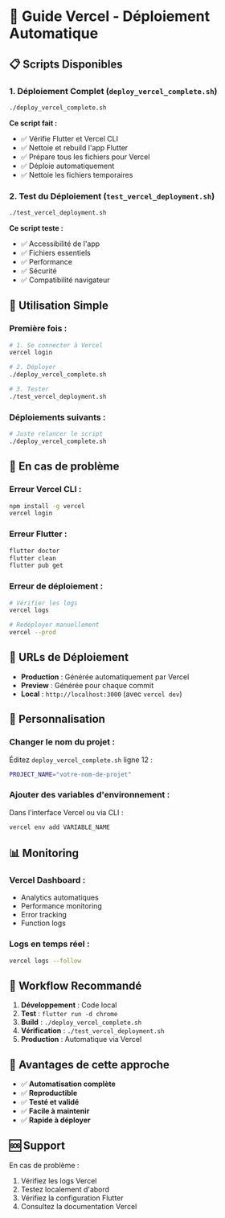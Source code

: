 # 🚀 Guide Vercel - Déploiement Automatique

## 📋 Scripts Disponibles

### 1. **Déploiement Complet** (`deploy_vercel_complete.sh`)
```bash
./deploy_vercel_complete.sh
```

**Ce script fait :**
- ✅ Vérifie Flutter et Vercel CLI
- ✅ Nettoie et rebuild l'app Flutter
- ✅ Prépare tous les fichiers pour Vercel
- ✅ Déploie automatiquement
- ✅ Nettoie les fichiers temporaires

### 2. **Test du Déploiement** (`test_vercel_deployment.sh`)
```bash
./test_vercel_deployment.sh
```

**Ce script teste :**
- ✅ Accessibilité de l'app
- ✅ Fichiers essentiels
- ✅ Performance
- ✅ Sécurité
- ✅ Compatibilité navigateur

## 🎯 **Utilisation Simple**

### **Première fois :**
```bash
# 1. Se connecter à Vercel
vercel login

# 2. Déployer
./deploy_vercel_complete.sh

# 3. Tester
./test_vercel_deployment.sh
```

### **Déploiements suivants :**
```bash
# Juste relancer le script
./deploy_vercel_complete.sh
```

## 🔧 **En cas de problème**

### **Erreur Vercel CLI :**
```bash
npm install -g vercel
vercel login
```

### **Erreur Flutter :**
```bash
flutter doctor
flutter clean
flutter pub get
```

### **Erreur de déploiement :**
```bash
# Vérifier les logs
vercel logs

# Redéployer manuellement
vercel --prod
```

## 📱 **URLs de Déploiement**

- **Production** : Générée automatiquement par Vercel
- **Preview** : Générée pour chaque commit
- **Local** : `http://localhost:3000` (avec `vercel dev`)

## 🎨 **Personnalisation**

### **Changer le nom du projet :**
Éditez `deploy_vercel_complete.sh` ligne 12 :
```bash
PROJECT_NAME="votre-nom-de-projet"
```

### **Ajouter des variables d'environnement :**
Dans l'interface Vercel ou via CLI :
```bash
vercel env add VARIABLE_NAME
```

## 📊 **Monitoring**

### **Vercel Dashboard :**
- Analytics automatiques
- Performance monitoring
- Error tracking
- Function logs

### **Logs en temps réel :**
```bash
vercel logs --follow
```

## 🔄 **Workflow Recommandé**

1. **Développement** : Code local
2. **Test** : `flutter run -d chrome`
3. **Build** : `./deploy_vercel_complete.sh`
4. **Vérification** : `./test_vercel_deployment.sh`
5. **Production** : Automatique via Vercel

## 🎉 **Avantages de cette approche**

- ✅ **Automatisation complète**
- ✅ **Reproductible**
- ✅ **Testé et validé**
- ✅ **Facile à maintenir**
- ✅ **Rapide à déployer**

## 🆘 **Support**

En cas de problème :
1. Vérifiez les logs Vercel
2. Testez localement d'abord
3. Vérifiez la configuration Flutter
4. Consultez la documentation Vercel 